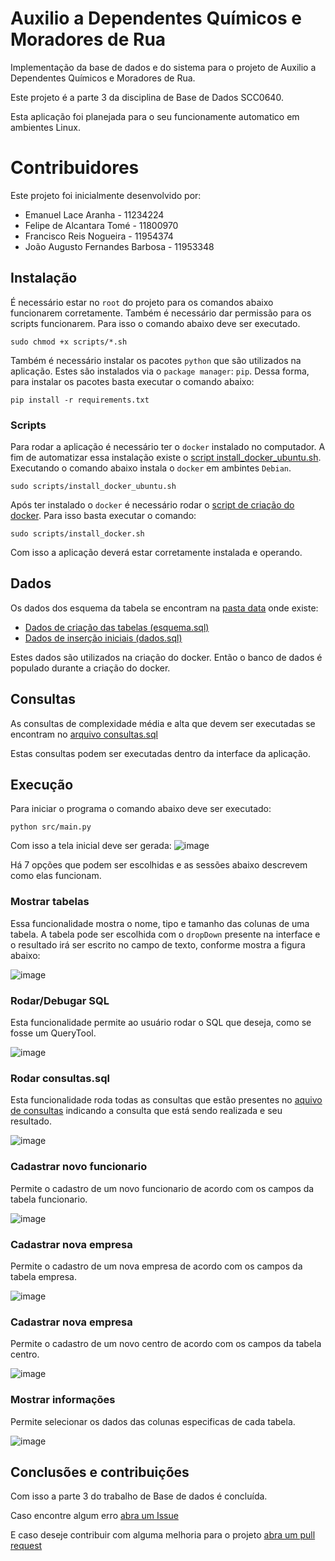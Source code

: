 # Auxilio a Dependentes Químicos e Moradores de Rua
Implementação da base de dados e do sistema para o projeto de Auxilio a Dependentes Químicos e Moradores de Rua.

Este projeto é a parte 3 da disciplina de Base de Dados SCC0640.

Esta aplicação foi planejada para o seu funcionamente automatico em ambientes Linux.

# Contribuidores
Este projeto foi inicialmente desenvolvido por:

- Emanuel Lace Aranha - 11234224
- Felipe de Alcantara Tomé - 11800970
- Francisco Reis Nogueira - 11954374
- João Augusto Fernandes Barbosa - 11953348


## Instalação

É necessário estar no `root` do projeto para os comandos abaixo funcionarem corretamente. 
Também é necessário dar permissão para os scripts funcionarem. Para isso o comando abaixo deve ser executado.

```
sudo chmod +x scripts/*.sh
```

Também é necessário instalar os pacotes `python` que são utilizados na aplicação. Estes são instalados via o `package manager`: `pip`. Dessa forma, para instalar os pacotes basta executar o comando abaixo:

```
pip install -r requirements.txt
```

### Scripts

Para rodar a aplicação é necessário ter o `docker` instalado no computador. A fim de automatizar essa instalação existe o [script install_docker_ubuntu.sh](https://github.com/Franreno/AuxilioDepQuim/blob/main/scripts/install_docker_ubuntu.sh). Executando o comando abaixo instala o `docker` em ambintes `Debian`.
```
sudo scripts/install_docker_ubuntu.sh
```


Após ter instalado o `docker` é necessário rodar o [script de criação do docker](https://github.com/Franreno/AuxilioDepQuim/blob/main/scripts/install.sh). Para isso basta executar o comando: 
```
sudo scripts/install_docker.sh
```

Com isso a aplicação deverá estar corretamente instalada e operando.

## Dados

Os dados dos esquema da tabela se encontram na [pasta data](https://github.com/Franreno/AuxilioDepQuim/tree/main/data) onde existe:
- [Dados de criação das tabelas (esquema.sql)](https://github.com/Franreno/AuxilioDepQuim/blob/main/data/esquema.sql)
- [Dados de inserção iniciais (dados.sql)](https://github.com/Franreno/AuxilioDepQuim/blob/main/data/dados.sql)

Estes dados são utilizados na criação do docker. Então o banco de dados é populado durante a criação do docker.

## Consultas

As consultas de complexidade média e alta que devem ser executadas se encontram no [arquivo consultas.sql](https://github.com/Franreno/AuxilioDepQuim/blob/main/data/consultas.sql)

Estas consultas podem ser executadas dentro da interface da aplicação.

## Execução

Para iniciar o programa o comando abaixo deve ser executado:
```
python src/main.py
```

Com isso a tela inicial deve ser gerada:
![image](https://user-images.githubusercontent.com/67326251/206812965-52145625-1611-49c2-a353-98ef0679c2c6.png)

Há 7 opções que podem ser escolhidas e as sessões abaixo descrevem como elas funcionam.

### Mostrar tabelas

Essa funcionalidade mostra o nome, tipo e tamanho das colunas de uma tabela. A tabela pode ser escolhida com o `dropDown` presente na interface e o resultado irá ser escrito no campo de texto, conforme mostra a figura abaixo:

![image](https://user-images.githubusercontent.com/67326251/206813158-cc5b7e6b-1599-4cdb-9eba-ae26cd8b85d0.png)

### Rodar/Debugar SQL

Esta funcionalidade permite ao usuário rodar o SQL que deseja, como se fosse um QueryTool. 

![image](https://user-images.githubusercontent.com/67326251/206813201-0392dbba-f107-4cc3-b938-d14319e2b8dd.png)

### Rodar consultas.sql

Esta funcionalidade roda todas as consultas que estão presentes no [aquivo de consultas](https://github.com/Franreno/AuxilioDepQuim/blob/main/data/consultas.sql) indicando a consulta que está sendo realizada e seu resultado.

![image](https://user-images.githubusercontent.com/67326251/206813313-df89dcd3-059b-4a24-ab90-c151ecbc5f6c.png)


### Cadastrar novo funcionario

Permite o cadastro de um novo funcionario de acordo com os campos da tabela funcionario.

![image](https://user-images.githubusercontent.com/67326251/206813322-3502df1a-49a6-4588-b023-2c22794a0b1a.png)

### Cadastrar nova empresa

Permite o cadastro de um nova empresa de acordo com os campos da tabela empresa.

![image](https://user-images.githubusercontent.com/67326251/206813328-6bcaacaa-cc34-41ea-942b-856a34596140.png)


### Cadastrar nova empresa

Permite o cadastro de um novo centro de acordo com os campos da tabela centro.

![image](https://user-images.githubusercontent.com/67326251/206813403-83a81481-c6eb-4c24-95f3-325da75c7e08.png)

### Mostrar informações

Permite selecionar os dados das colunas especificas de cada tabela.

![image](https://user-images.githubusercontent.com/67326251/206813500-6e0faa33-4662-4de8-aaf5-91e2cb921063.png)


## Conclusões e contribuições

Com isso a parte 3 do trabalho de Base de dados é concluída.

Caso encontre algum erro [abra um Issue](https://github.com/Franreno/AuxilioDepQuim/issues/new)

E caso deseje contribuir com alguma melhoria para o projeto [abra um pull request](https://github.com/Franreno/AuxilioDepQuim/pulls)
